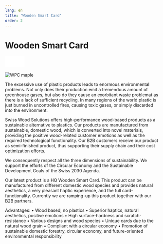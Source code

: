 ```yaml
---
lang: en
title: 'Wooden Smart Card'
order: 2
---
```


<div class="full-width-kenburns">
<div class="wrap-bg-image">

# Wooden Smart Card

![](/assets/images/arrow-d-white.svg)

</div>
<img srcset="/assets/images/wpc_maple2.jpg"
     src="/assets/images/wpc_maple2.jpg" alt="WPC maple">
</div>

<div class="full-width-grey">
<div class="wrap -cols1">

The excessive use of plastic products leads to enormous environmental problems. Not only does their production emit a tremendous amount of greenhouse gases, but also do they cause an exorbitant waste problemat as there is a lack of sufficient recycling. In many regions of the world plastic is just burned in uncontrolled fires, causing toxic gases, or simply discarded into the environment. 

Swiss Wood Solutions offers high-performance wood-based products as a sustainable alternative to plastics. Our products are manufactured from sustainable, domestic wood, which is converted into  novel materials, providing the positive wood-related customer emotions as well as the required technological functionality. Our B2B customers receive our product as semi-finished product, thus supporting their supply chain and their cost optimization efforts.

We consequently respect all the three dimensions of sustainability. We support the efforts of the Circular Economy and the Sustainable Development Goals of the Swiss 2030 Agenda. 

Our latest product is a HQ Wooden Smart Card. This product can be manufactured from different domestic wood species and provides natural aesthetics, a very pleasant haptic experience, and the full card-functionality. Currently we are ramping-up this product together with our B2B partners. 

Advantages:
• Wood based, no plastics
• Superior haptics, natural aesthetics, positive emotions
• High surface-hardness and scratch-resistance 
• Various designs and wood species
• Unique cards due to the natural wood grain
• Compliant with a circular economy
• Promotion of sustainable domestic forestry, circular economy, and future-oriented environmental responsibility 

